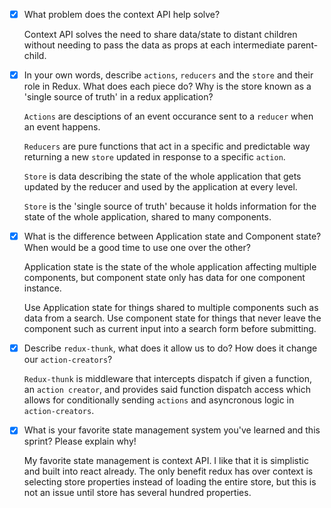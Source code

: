 - [x] What problem does the context API help solve?

   Context API solves the need to share data/state to distant children without needing to pass the data as props at each intermediate parent-child.

- [x] In your own words, describe `actions`, `reducers` and the `store` and their role in Redux. What does each piece do? Why is the store known as a 'single source of truth' in a redux application?

   `Actions` are desciptions of an event occurance sent to a `reducer` when an event happens.
   
   `Reducers` are pure functions that act in a specific and predictable way returning a new `store` updated in response to a specific `action`.
   
   `Store` is data describing the state of the whole application that gets updated by the reducer and used by the application at every level.
   
   `Store` is the 'single source of truth' because it holds information for the state of the whole application, shared to many components.

- [x] What is the difference between Application state and Component state? When would be a good time to use one over the other?

   Application state is the state of the whole application affecting multiple components, but component state only has data for one component instance.

   Use Application state for things shared to multiple components such as data from a search. Use component state for things that never leave the component such as current input into a search form before submitting.

- [x] Describe `redux-thunk`, what does it allow us to do? How does it change our `action-creators`?

   `Redux-thunk` is middleware that intercepts dispatch if given a function, an `action creator`, and provides said function dispatch access which allows for conditionally sending `actions` and asyncronous logic in `action-creators`.

- [x] What is your favorite state management system you've learned and this sprint? Please explain why!

   My favorite state management is context API. I like that it is simplistic and built into react already. The only benefit redux has over context is selecting store properties instead of loading the entire store, but this is not an issue until store has several hundred properties.
